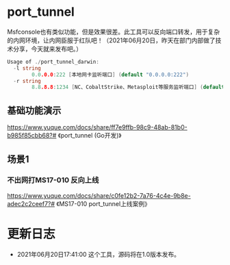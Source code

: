 # port_tunnel
Msfconsole也有类似功能，但是效果很差。此工具可以反向端口转发，用于复杂的内网环境，让内网臣服于红队吧！（2021年06月20日，昨天在部门内部做了技术分享，今天就来发布吧。）

```go
Usage of ./port_tunnel_darwin:
  -l string
    	0.0.0.0:222 [本地网卡监听端口] (default "0.0.0.0:222")
  -r string
    	8.8.8.8:1234 [NC、CobaltStrike、Metasploit等服务监听端口] (default "8.8.8.8:1234")
```

## 基础功能演示

https://www.yuque.com/docs/share/ff7e9ffb-98c9-48ab-81b0-b985f85cbb68?# 《port_tunnel (Go开发)》

## 场景1

### 不出网打MS17-010 反向上线

https://www.yuque.com/docs/share/c0fe12b2-7a76-4c4e-9b8e-adec2c2ceef7?# 《MS17-010 port_tunnel上线案例》

# 更新日志

- 2021年06月20日17:41:00 这个工具，源码将在1.0版本发布。